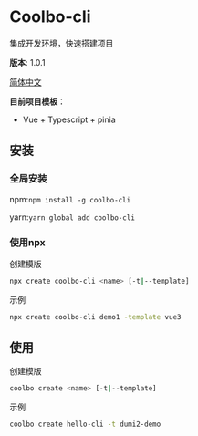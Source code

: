 # Coolbo-cli
集成开发环境，快速搭建项目

**版本**: 1.0.1

[简体中文](http://www.baidu.com)

**目前项目模板**：
- Vue + Typescript + pinia
## 安装
### 全局安装
npm:`npm install -g coolbo-cli`


yarn:`yarn global add coolbo-cli`
### 使用npx
创建模版
```bash 
npx create coolbo-cli <name> [-t|--template]
```
示例
```bash
npx create coolbo-cli demo1 -template vue3
```

## 使用
创建模版
```bash 
coolbo create <name> [-t|--template]
```
示例
```bash 
coolbo create hello-cli -t dumi2-demo
```
